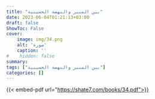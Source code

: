 ```yaml
---
title: "بين المنبر والنهضة الحسينية"
date: 2023-06-04T01:21:13+03:00
draft: false
ShowToc: False
cover:
    image: img/34.png
    alt: 'صورة'
    caption: ''
#    hidden: false
summary: 
tags: ["بين المنبر والنهضة الحسينية"]
categories: []
---
```

{{< embed-pdf url="https://shate7.com/books/34.pdf">}}


